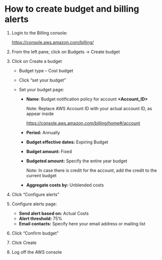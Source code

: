 # How to create budget and billing alerts

1. Login to the Billing console:

   https://console.aws.amazon.com/billing/

2. From the left pane, click on Budgets -> Create budget

3. Click on Create a budget

   + Budget type – Cost budget

   + Click “set your budget”

   + Set your budget page:

     + **Name**: Budget notification policy for account **<Account_ID>**

       Note: Replace AWS Account ID with your actual account ID, as appear inside

       https://console.aws.amazon.com/billing/home#/account

     + **Period:** Annually

     + **Budget effective dates:** Expiring Budget

     + **Budget amount:** Fixed

     + **Budgeted amount:** Specify the entire year budget

       Note: In case there is credit for the account, add the credit to the current budget

     + **Aggregate costs by:** Unblended costs

4. Click “Configure alerts”

5. Configure alerts page:

   + **Send alert based on:** Actual Costs
   + **Alert threshold:** 75%
   + **Email contacts:** Specify here your email address or mailing list

6. Click “Confirm budget”
7. Click Create
8. Log off the AWS console
